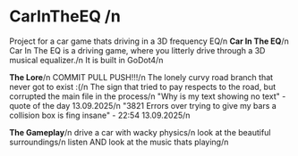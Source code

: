 # CarInTheEQ /n
Project for a car game thats driving in a 3D frequency EQ/n
**Car In The EQ**/n
Car In The EQ is a driving game, where you litterly drive through a 3D musical equalizer./n
It is built in GoDot4/n

**The Lore**/n
COMMIT PULL PUSH!!!/n
The lonely curvy road branch that never got to exist :(/n
The sign that tried to pay respects to the road, but corrupted the main file in the process/n
"Why is my text showing no text" - quote of the day 13.09.2025/n
"3821 Errors over trying to give my bars a collision box is fing insane" - 22:54 13.09.2025/n

**The Gameplay**/n
drive a car with wacky physics/n
look at the beautiful surroundings/n
listen AND look at the music thats playing/n

